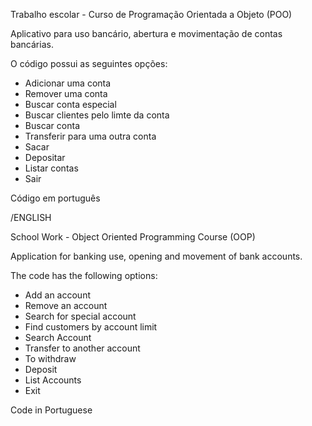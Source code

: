 Trabalho escolar - Curso de Programação Orientada a Objeto (POO)

Aplicativo para uso bancário, abertura e movimentação de contas bancárias.

O código possui as seguintes opções:

- Adicionar uma conta
- Remover uma conta
- Buscar conta especial
- Buscar clientes pelo limte da conta
- Buscar conta
- Transferir para uma outra conta
- Sacar
- Depositar
- Listar contas
- Sair

Código em português

/ENGLISH

School Work - Object Oriented Programming Course (OOP)

Application for banking use, opening and movement of bank accounts.

The code has the following options:

- Add an account
- Remove an account
- Search for special account
- Find customers by account limit
- Search Account
- Transfer to another account
- To withdraw
- Deposit
- List Accounts
- Exit

Code in Portuguese


